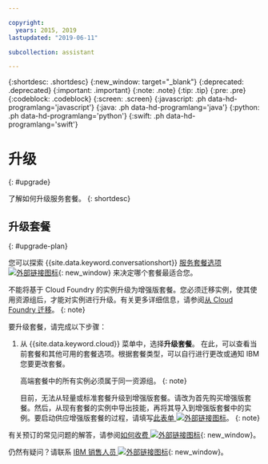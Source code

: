 ```yaml
---

copyright:
  years: 2015, 2019
lastupdated: "2019-06-11"

subcollection: assistant

---
```


{:shortdesc: .shortdesc}
{:new_window: target="_blank"}
{:deprecated: .deprecated}
{:important: .important}
{:note: .note}
{:tip: .tip}
{:pre: .pre}
{:codeblock: .codeblock}
{:screen: .screen}
{:javascript: .ph data-hd-programlang='javascript'}
{:java: .ph data-hd-programlang='java'}
{:python: .ph data-hd-programlang='python'}
{:swift: .ph data-hd-programlang='swift'}

# 升级
{: #upgrade}

了解如何升级服务套餐。
{: shortdesc}

## 升级套餐
{: #upgrade-plan}

您可以探索 {{site.data.keyword.conversationshort}} [服务套餐选项 ![外部链接图标](../../icons/launch-glyph.svg "外部链接图标")](https://www.ibm.com/cloud/watson-assistant/pricing/){: new_window} 来决定哪个套餐最适合您。

不能将基于 Cloud Foundry 的实例升级为增强版套餐。您必须迁移实例，使其使用资源组后，才能对实例进行升级。有关更多详细信息，请参阅[从 Cloud Foundry 迁移](/docs/services/watson?topic=watson-migrate)。
{: note}

要升级套餐，请完成以下步骤：

1.  从 {{site.data.keyword.cloud}} 菜单中，选择**升级套餐**。
    在此，可以查看当前套餐和其他可用的套餐选项。根据套餐类型，可以自行进行更改或通知 IBM 您要更改套餐。

    高端套餐中的所有实例必须属于同一资源组。
    {: note} 

    目前，无法从轻量或标准套餐升级到增强版套餐。请改为首先购买增强版套餐。然后，从现有套餐的实例中导出技能，再将其导入到增强版套餐中的实例。要启动供应增强版套餐的过程，请填写[此表单 ![外部链接图标](../../icons/launch-glyph.svg "外部链接图标")](https://ibm.biz/contact-WA-plus)。
    {: note}

有关预订的常见问题的解答，请参阅[如何收费 ![外部链接图标](../../icons/launch-glyph.svg "外部链接图标")](/docs/billing-usage?topic=billing-usage-charges){: new_window}。

仍然有疑问？请联系 [IBM 销售人员 ![外部链接图标](../../icons/launch-glyph.svg "外部链接图标")](https://www.ibm.com/account/reg/us-en/subscribe?formid=urx-20970){: new_window}。
